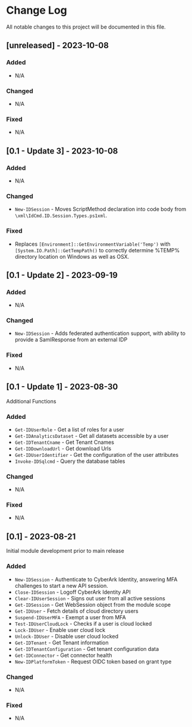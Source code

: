 # Change Log
All notable changes to this project will be documented in this file.

## [unreleased] - 2023-10-08

### Added
- N/A

### Changed
- N/A

### Fixed
- N/A

## [0.1 - Update 3] - 2023-10-08

### Added
- N/A

### Changed
- `New-IDSession` - Moves ScriptMethod declaration into code body from `\xml\IdCmd.ID.Session.Types.ps1xml`.

### Fixed
- Replaces `[Environment]::GetEnvironmentVariable('Temp')` with `[System.IO.Path]::GetTempPath()` to correctly determine %TEMP% directory location on Windows as well as OSX.

## [0.1 - Update 2] - 2023-09-19

### Added
- N/A

### Changed
- `New-IDSession` - Adds federated authentication support, with ability to provide a SamlResponse from an external IDP

### Fixed
- N/A

## [0.1 - Update 1] - 2023-08-30

Additional Functions

### Added
- `Get-IDUserRole` - Get a list of roles for a user
- `Get-IDAnalyticsDataset` - Get all datasets accessible by a user
- `Get-IDTenantCname` - Get Tenant Cnames
- `Get-IDDownloadUrl` - Get download Urls
- `Get-IDUserIdentifier` - Get the configuration of the user attributes
- `Invoke-IDSqlcmd` - Query the database tables

### Changed
- N/A

### Fixed
- N/A

## [0.1] - 2023-08-21

Initial module development prior to main release

### Added
- `New-IDSession` - Authenticate to CyberArk Identity, answering MFA challenges to start a new API session.
- `Close-IDSession` - Logoff CyberArk Identity API
- `Clear-IDUserSession` - Signs out user from all active sessions
- `Get-IDSession` - Get WebSession object from the module scope
- `Get-IDUser` - Fetch details of cloud directory users
- `Suspend-IDUserMFA` - Exempt a user from MFA
- `Test-IDUserCloudLock` - Checks if a user is cloud locked
- `Lock-IDUser` - Enable user cloud lock
- `Unlock-IDUser` - Disable user cloud locked
- `Get-IDTenant` - Get Tenant information
- `Get-IDTenantConfiguration` - Get tenant configuration data
- `Get-IDConnector` - Get connector health
- `New-IDPlatformToken` - Request OIDC token based on grant type

### Changed
- N/A

### Fixed
- N/A
